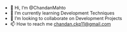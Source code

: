 - 👋 Hi, I’m @ChandanMahto
- 🌱 I’m currently learning Development Techniques
- 💞️ I’m looking to collaborate on Development Projects
- 📫 How to reach me chandan.ckp11@gmail.com

<!---
ChandanMahto/ChandanMahto is a ✨ special ✨ repository because its `README.md` (this file) appears on your GitHub profile.
You can click the Preview link to take a look at your changes.
--->
